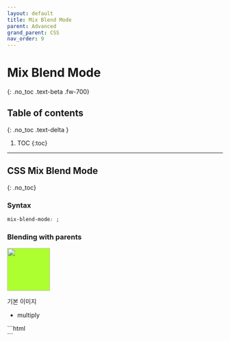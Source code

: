```yaml
---
layout: default
title: Mix Blend Mode
parent: Advanced
grand_parent: CSS
nav_order: 9
---
```


# Mix Blend Mode
{: .no_toc .text-beta .fw-700}

## Table of contents
{: .no_toc .text-delta }

1. TOC
{:toc}

---

## CSS Mix Blend Mode
{: .no_toc}

### Syntax

```css
mix-blend-mode: ;
```

### Blending with parents

<img style="background-color: greenyellow; width: 100px;" src="http://placehold.it/100" alt="">

기본 이미지

* multiply

<div class="code-example" markdown="1">
<div style="background-color: greenyellow; width: 120px;">
    <img style="mix-blend-mode: multiply;" src="http://placehold.it/100" alt="">
</div>
</div>
```html
<div style="background-color: greenyellow; width: 120px;">
    <img style="mix-blend-mode: multiply;" src="http://placehold.it/100" alt="">
</div>
```